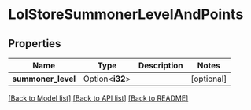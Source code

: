 # LolStoreSummonerLevelAndPoints

## Properties

Name | Type | Description | Notes
------------ | ------------- | ------------- | -------------
**summoner_level** | Option<**i32**> |  | [optional]

[[Back to Model list]](../README.md#documentation-for-models) [[Back to API list]](../README.md#documentation-for-api-endpoints) [[Back to README]](../README.md)



